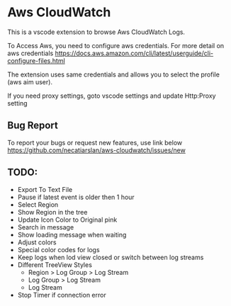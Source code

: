 # Aws CloudWatch 
This is a vscode extension to browse Aws CloudWatch Logs.

To Access Aws, you need to configure aws credentials.
For more detail on aws credentials
https://docs.aws.amazon.com/cli/latest/userguide/cli-configure-files.html

The extension uses same credentials and allows you to select the profile (aws aim user).

If you need proxy settings, goto vscode settings and update Http:Proxy setting

## Bug Report
To report your bugs or request new features, use link below\
https://github.com/necatiarslan/aws-cloudwatch/issues/new

## TODO:
- Export To Text File
- Pause if latest event is older then 1 hour
- Select Region
- Show Region in the tree
- Update Icon Color to Original pink
- Search in message
- Show loading message when waiting
- Adjust colors
- Special color codes for logs
- Keep logs when lod view closed or switch between log streams
- Different TreeView Styles
    - Region > Log Group > Log Stream
    - Log Group > Log Stream
    - Log Stream
- Stop Timer if connection error

